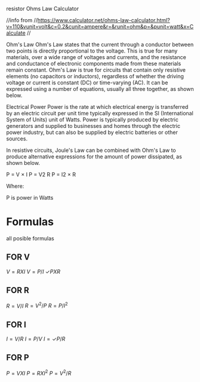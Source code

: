 resistor Ohms Law Calculator

//info from 
//https://www.calculator.net/ohms-law-calculator.html?v=110&vunit=volt&c=0.2&cunit=ampere&r=&runit=ohm&p=&punit=watt&x=Calculate
//

Ohm's Law
Ohm's Law states that the current through a conductor between two points is directly proportional to the voltage. This is true for many materials, over a wide range of voltages and currents, and the resistance and conductance of electronic components made from these materials remain constant. Ohm's Law is true for circuits that contain only resistive elements (no capacitors or inductors), regardless of whether the driving voltage or current is constant (DC) or time-varying (AC). It can be expressed using a number of equations, usually all three together, as shown below.

Electrical Power
Power is the rate at which electrical energy is transferred by an electric circuit per unit time typically expressed in the SI (International System of Units) unit of Watts. Power is typically produced by electric generators and supplied to businesses and homes through the electric power industry, but can also be supplied by electric batteries or other sources.

In resistive circuits, Joule's Law can be combined with Ohm's Law to produce alternative expressions for the amount of power dissipated, as shown below.

P = V × I
P =	
V2
R
P = I2 × R

Where:

P is power in Watts


# Formulas
all posible formulas

## FOR V

$V=RXI$
$V=P/I$
$✓PXR$

## FOR R

$R=V/I$
$R=V^2/P$
$R=P/I^2$

## FOR I

$I=V/R$
$I=P/V$
$I=✓P/R$

## FOR P

$P=VXI$
$P=RXI^2$
$P=V^2/R$

